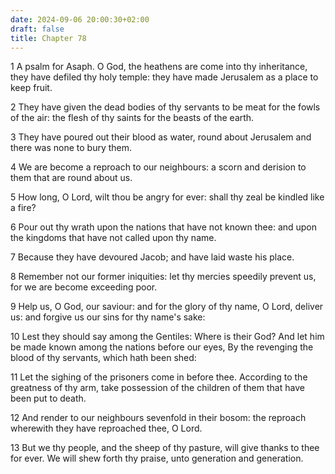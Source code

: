 ```yaml
---
date: 2024-09-06 20:00:30+02:00
draft: false
title: Chapter 78
---
```




1 A psalm for Asaph. O God, the heathens are come into thy inheritance, they have defiled thy holy temple: they have made Jerusalem as a place to keep fruit.

2 They have given the dead bodies of thy servants to be meat for the fowls of the air: the flesh of thy saints for the beasts of the earth.

3 They have poured out their blood as water, round about Jerusalem and there was none to bury them.

4 We are become a reproach to our neighbours: a scorn and derision to them that are round about us.

5 How long, O Lord, wilt thou be angry for ever: shall thy zeal be kindled like a fire?

6 Pour out thy wrath upon the nations that have not known thee: and upon the kingdoms that have not called upon thy name.

7 Because they have devoured Jacob; and have laid waste his place.

8 Remember not our former iniquities: let thy mercies speedily prevent us, for we are become exceeding poor.

9 Help us, O God, our saviour: and for the glory of thy name, O Lord, deliver us: and forgive us our sins for thy name's sake:

10 Lest they should say among the Gentiles: Where is their God? And let him be made known among the nations before our eyes, By the revenging the blood of thy servants, which hath been shed:

11 Let the sighing of the prisoners come in before thee. According to the greatness of thy arm, take possession of the children of them that have been put to death.

12 And render to our neighbours sevenfold in their bosom: the reproach wherewith they have reproached thee, O Lord.

13 But we thy people, and the sheep of thy pasture, will give thanks to thee for ever. We will shew forth thy praise, unto generation and generation.

